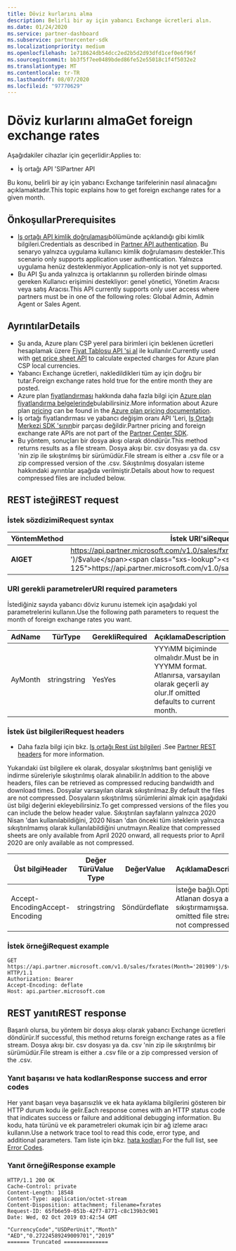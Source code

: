 ```yaml
---
title: Döviz kurlarını alma
description: Belirli bir ay için yabancı Exchange ücretleri alın.
ms.date: 01/24/2020
ms.service: partner-dashboard
ms.subservice: partnercenter-sdk
ms.localizationpriority: medium
ms.openlocfilehash: 1e718624db54dcc2ed2b5d2d93dfd1cef0e6f96f
ms.sourcegitcommit: bb3f5f7ee0489bded86fe52e55018c1f4f5032e2
ms.translationtype: MT
ms.contentlocale: tr-TR
ms.lasthandoff: 08/07/2020
ms.locfileid: "97770629"
---
```

# <a name="get-foreign-exchange-rates"></a><span data-ttu-id="1341b-103">Döviz kurlarını alma</span><span class="sxs-lookup"><span data-stu-id="1341b-103">Get foreign exchange rates</span></span>

<span data-ttu-id="1341b-104">Aşağıdakiler cihazlar için geçerlidir:</span><span class="sxs-lookup"><span data-stu-id="1341b-104">Applies to:</span></span>

- <span data-ttu-id="1341b-105">İş ortağı API 'SI</span><span class="sxs-lookup"><span data-stu-id="1341b-105">Partner API</span></span>

<span data-ttu-id="1341b-106">Bu konu, belirli bir ay için yabancı Exchange tarifelerinin nasıl alınacağını açıklamaktadır.</span><span class="sxs-lookup"><span data-stu-id="1341b-106">This topic explains how to get foreign exchange rates for a given month.</span></span>

## <a name="prerequisites"></a><span data-ttu-id="1341b-107">Önkoşullar</span><span class="sxs-lookup"><span data-stu-id="1341b-107">Prerequisites</span></span>

- <span data-ttu-id="1341b-108">[Iş ortağı API kimlik doğrulaması](api-authentication.md)bölümünde açıklandığı gibi kimlik bilgileri.</span><span class="sxs-lookup"><span data-stu-id="1341b-108">Credentials as described in [Partner API authentication](api-authentication.md).</span></span> <span data-ttu-id="1341b-109">Bu senaryo yalnızca uygulama kullanıcı kimlik doğrulamasını destekler.</span><span class="sxs-lookup"><span data-stu-id="1341b-109">This scenario only supports application user authentication.</span></span> <span data-ttu-id="1341b-110">Yalnızca uygulama henüz desteklenmiyor.</span><span class="sxs-lookup"><span data-stu-id="1341b-110">Application-only is not yet supported.</span></span>
- <span data-ttu-id="1341b-111">Bu API Şu anda yalnızca iş ortaklarının şu rollerden birinde olması gereken Kullanıcı erişimini destekliyor: genel yönetici, Yönetim Aracısı veya satış Aracısı.</span><span class="sxs-lookup"><span data-stu-id="1341b-111">This API currently supports only user access where partners must be in one of the following roles: Global Admin, Admin Agent or Sales Agent.</span></span>


## <a name="details"></a><span data-ttu-id="1341b-112">Ayrıntılar</span><span class="sxs-lookup"><span data-stu-id="1341b-112">Details</span></span>

- <span data-ttu-id="1341b-113">Şu anda, Azure planı CSP yerel para birimleri için beklenen ücretleri hesaplamak üzere [Fiyat Tablosu API 'si al](get-a-price-sheet.md) ile kullanılır.</span><span class="sxs-lookup"><span data-stu-id="1341b-113">Currently used with [get price sheet API](get-a-price-sheet.md) to calculate expected charges for Azure plan CSP local currencies.</span></span>
- <span data-ttu-id="1341b-114">Yabancı Exchange ücretleri, nakledildikleri tüm ay için doğru bir tutar.</span><span class="sxs-lookup"><span data-stu-id="1341b-114">Foreign exchange rates hold true for the entire month they are posted.</span></span>
- <span data-ttu-id="1341b-115">Azure plan [fiyatlandırması](pricing.md) hakkında daha fazla bilgi için [Azure plan fiyatlandırma belgelerinde](https://docs.microsoft.com/partner-center/azure-plan-price-list)bulabilirsiniz.</span><span class="sxs-lookup"><span data-stu-id="1341b-115">More information about Azure plan [pricing](pricing.md) can be found in the [Azure plan pricing documentation](https://docs.microsoft.com/partner-center/azure-plan-price-list).</span></span>
- <span data-ttu-id="1341b-116">İş ortağı fiyatlandırması ve yabancı değişim oranı API 'Leri, [Iş Ortağı Merkezi SDK 'sının](https://docs.microsoft.com/partner-center/develop/get-started)bir parçası değildir.</span><span class="sxs-lookup"><span data-stu-id="1341b-116">Partner pricing and foreign exchange rate APIs are not part of the [Partner Center SDK](https://docs.microsoft.com/partner-center/develop/get-started).</span></span>
- <span data-ttu-id="1341b-117">Bu yöntem, sonuçları bir dosya akışı olarak döndürür.</span><span class="sxs-lookup"><span data-stu-id="1341b-117">This method returns results as a file stream.</span></span> <span data-ttu-id="1341b-118">Dosya akışı bir. csv dosyası ya da. csv 'nin zip ile sıkıştırılmış bir sürümüdür.</span><span class="sxs-lookup"><span data-stu-id="1341b-118">File stream is either a .csv file or a zip compressed version of the .csv.</span></span> <span data-ttu-id="1341b-119">Sıkıştırılmış dosyaları isteme hakkındaki ayrıntılar aşağıda verilmiştir.</span><span class="sxs-lookup"><span data-stu-id="1341b-119">Details about how to request compressed files are included below.</span></span>

## <a name="rest-request"></a><span data-ttu-id="1341b-120">REST isteği</span><span class="sxs-lookup"><span data-stu-id="1341b-120">REST request</span></span>

### <a name="request-syntax"></a><span data-ttu-id="1341b-121">İstek sözdizimi</span><span class="sxs-lookup"><span data-stu-id="1341b-121">Request syntax</span></span>

| <span data-ttu-id="1341b-122">Yöntem</span><span class="sxs-lookup"><span data-stu-id="1341b-122">Method</span></span>   | <span data-ttu-id="1341b-123">İstek URI'si</span><span class="sxs-lookup"><span data-stu-id="1341b-123">Request URI</span></span>                                                                                                 |
|----------|-------------------------------------------------------------------------------------------------------------|
| <span data-ttu-id="1341b-124">**Al**</span><span class="sxs-lookup"><span data-stu-id="1341b-124">**GET**</span></span> | <span data-ttu-id="1341b-125"> https://api.partner.microsoft.com/v1.0/sales/fxrates(Month=' {month} ')/$value</span><span class="sxs-lookup"><span data-stu-id="1341b-125">https://api.partner.microsoft.com/v1.0/sales/fxrates(Month='{month}')/$value</span></span>                                  |

### <a name="uri-required-parameters"></a><span data-ttu-id="1341b-126">URI gerekli parametreler</span><span class="sxs-lookup"><span data-stu-id="1341b-126">URI required parameters</span></span>

<span data-ttu-id="1341b-127">İstediğiniz sayıda yabancı döviz kurunu istemek için aşağıdaki yol parametrelerini kullanın.</span><span class="sxs-lookup"><span data-stu-id="1341b-127">Use the following path parameters to request the month of foreign exchange rates you want.</span></span>

| <span data-ttu-id="1341b-128">Ad</span><span class="sxs-lookup"><span data-stu-id="1341b-128">Name</span></span>                   | <span data-ttu-id="1341b-129">Tür</span><span class="sxs-lookup"><span data-stu-id="1341b-129">Type</span></span>     | <span data-ttu-id="1341b-130">Gerekli</span><span class="sxs-lookup"><span data-stu-id="1341b-130">Required</span></span> | <span data-ttu-id="1341b-131">Açıklama</span><span class="sxs-lookup"><span data-stu-id="1341b-131">Description</span></span>                                                     |
|------------------------|----------|----------|-----------------------------------------------------------------|
|<span data-ttu-id="1341b-132">Ay</span><span class="sxs-lookup"><span data-stu-id="1341b-132">Month</span></span>                      | <span data-ttu-id="1341b-133">string</span><span class="sxs-lookup"><span data-stu-id="1341b-133">string</span></span>   | <span data-ttu-id="1341b-134">Yes</span><span class="sxs-lookup"><span data-stu-id="1341b-134">Yes</span></span>       | <span data-ttu-id="1341b-135">YYYıMM biçiminde olmalıdır.</span><span class="sxs-lookup"><span data-stu-id="1341b-135">Must be in YYYMM format.</span></span> <span data-ttu-id="1341b-136">Atlanırsa, varsayılan olarak geçerli ay olur.</span><span class="sxs-lookup"><span data-stu-id="1341b-136">If omitted defaults to current month.</span></span>       |

### <a name="request-headers"></a><span data-ttu-id="1341b-137">İstek üst bilgileri</span><span class="sxs-lookup"><span data-stu-id="1341b-137">Request headers</span></span>

- <span data-ttu-id="1341b-138">Daha fazla bilgi için bkz. [Iş ortağı Rest üst bilgileri](headers.md) .</span><span class="sxs-lookup"><span data-stu-id="1341b-138">See [Partner REST headers](headers.md) for more information.</span></span>

<span data-ttu-id="1341b-139">Yukarıdaki üst bilgilere ek olarak, dosyalar sıkıştırılmış bant genişliği ve indirme süreleriyle sıkıştırılmış olarak alınabilir.</span><span class="sxs-lookup"><span data-stu-id="1341b-139">In addition to the above headers, files can be retrieved as compressed reducing bandwidth and download times.</span></span> <span data-ttu-id="1341b-140">Dosyalar varsayılan olarak sıkıştırılmaz.</span><span class="sxs-lookup"><span data-stu-id="1341b-140">By default the files are not compressed.</span></span> <span data-ttu-id="1341b-141">Dosyaların sıkıştırılmış sürümlerini almak için aşağıdaki üst bilgi değerini ekleyebilirsiniz.</span><span class="sxs-lookup"><span data-stu-id="1341b-141">To get compressed versions of the files you can include the below header value.</span></span> <span data-ttu-id="1341b-142">Sıkıştırılan sayfaların yalnızca 2020 Nisan 'dan kullanılabildiğini, 2020 Nisan 'dan önceki tüm isteklerin yalnızca sıkıştırılmamış olarak kullanılabildiğini unutmayın.</span><span class="sxs-lookup"><span data-stu-id="1341b-142">Realize that compressed sheets are only available from April 2020 onward, all requests prior to April 2020 are only available as not compressed.</span></span>

| <span data-ttu-id="1341b-143">Üst bilgi</span><span class="sxs-lookup"><span data-stu-id="1341b-143">Header</span></span>                   | <span data-ttu-id="1341b-144">Değer Türü</span><span class="sxs-lookup"><span data-stu-id="1341b-144">Value Type</span></span>     | <span data-ttu-id="1341b-145">Değer</span><span class="sxs-lookup"><span data-stu-id="1341b-145">Value</span></span> | <span data-ttu-id="1341b-146">Açıklama</span><span class="sxs-lookup"><span data-stu-id="1341b-146">Description</span></span>                                                     |
|------------------------|----------|----------|-----------------------------------------------------------------|
|<span data-ttu-id="1341b-147">Accept-Encoding</span><span class="sxs-lookup"><span data-stu-id="1341b-147">Accept-Encoding</span></span>| <span data-ttu-id="1341b-148">string</span><span class="sxs-lookup"><span data-stu-id="1341b-148">string</span></span>   | <span data-ttu-id="1341b-149">Söndür</span><span class="sxs-lookup"><span data-stu-id="1341b-149">deflate</span></span>| <span data-ttu-id="1341b-150">İsteğe bağlı.</span><span class="sxs-lookup"><span data-stu-id="1341b-150">Optional.</span></span> <span data-ttu-id="1341b-151">Atlanan dosya akışı sıkıştırmamışsa.</span><span class="sxs-lookup"><span data-stu-id="1341b-151">If omitted file stream is not compressed.</span></span>       |

### <a name="request-example"></a><span data-ttu-id="1341b-152">İstek örneği</span><span class="sxs-lookup"><span data-stu-id="1341b-152">Request example</span></span>

```http
GET https://api.partner.microsoft.com/v1.0/sales/fxrates(Month='201909')/$value HTTP/1.1
Authorization: Bearer
Accept-Encoding: deflate
Host: api.partner.microsoft.com

```

## <a name="rest-response"></a><span data-ttu-id="1341b-153">REST yanıtı</span><span class="sxs-lookup"><span data-stu-id="1341b-153">REST response</span></span>

<span data-ttu-id="1341b-154">Başarılı olursa, bu yöntem bir dosya akışı olarak yabancı Exchange ücretleri döndürür.</span><span class="sxs-lookup"><span data-stu-id="1341b-154">If successful, this method returns foreign exchange rates as a file stream.</span></span> <span data-ttu-id="1341b-155">Dosya akışı bir. csv dosyası ya da. csv 'nin zip ile sıkıştırılmış bir sürümüdür.</span><span class="sxs-lookup"><span data-stu-id="1341b-155">File stream is either a .csv file or a zip compressed version of the .csv.</span></span>

### <a name="response-success-and-error-codes"></a><span data-ttu-id="1341b-156">Yanıt başarısı ve hata kodları</span><span class="sxs-lookup"><span data-stu-id="1341b-156">Response success and error codes</span></span>

<span data-ttu-id="1341b-157">Her yanıt başarı veya başarısızlık ve ek hata ayıklama bilgilerini gösteren bir HTTP durum kodu ile gelir.</span><span class="sxs-lookup"><span data-stu-id="1341b-157">Each response comes with an HTTP status code that indicates success or failure and additional debugging information.</span></span> <span data-ttu-id="1341b-158">Bu kodu, hata türünü ve ek parametreleri okumak için bir ağ izleme aracı kullanın.</span><span class="sxs-lookup"><span data-stu-id="1341b-158">Use a network trace tool to read this code, error type, and additional parameters.</span></span> <span data-ttu-id="1341b-159">Tam liste için bkz. [hata kodları](error-codes.md).</span><span class="sxs-lookup"><span data-stu-id="1341b-159">For the full list, see [Error Codes](error-codes.md).</span></span>

### <a name="response-example"></a><span data-ttu-id="1341b-160">Yanıt örneği</span><span class="sxs-lookup"><span data-stu-id="1341b-160">Response example</span></span>

``` http
HTTP/1.1 200 OK
Cache-Control: private
Content-Length: 18548
Content-Type: application/octet-stream
Content-Disposition: attachment; filename=fxrates
Request-ID: 65fb6e59-051b-42f7-8771-c8c139b3c901
Date: Wed, 02 Oct 2019 03:42:54 GMT

"CurrencyCode","USDPerUnit","Month"
"AED","0.27224589249009701","2019”
======= Truncated ==============

```
